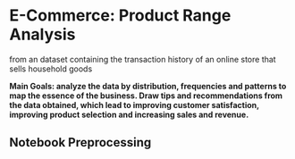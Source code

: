 # E-Commerce: Product Range Analysis
from an dataset containing the transaction history of an online store that sells household goods

**Main Goals: analyze the data by distribution, frequencies and patterns to map the essence of the business. Draw tips and recommendations from the data obtained, which lead to improving customer satisfaction, improving product selection and increasing sales and revenue.**
## Notebook Preprocessing
